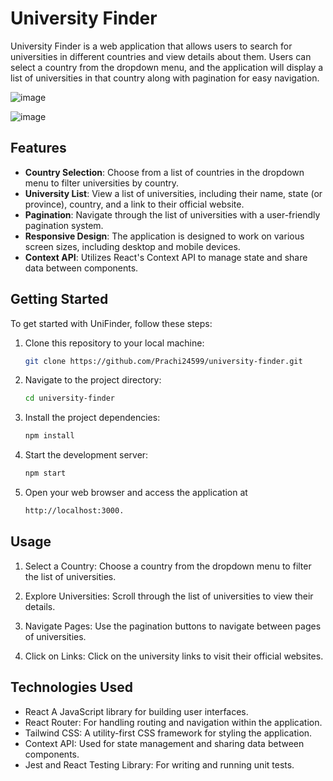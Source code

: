 # University Finder

University Finder is a web application that allows users to search for universities in different countries and view details about them. Users can select a country from the dropdown menu, and the application will display a list of universities in that country along with pagination for easy navigation.

![image](https://github.com/Prachi24599/university-finder/assets/54476598/c0ad853e-5d22-4fdb-9a01-2e1524c88740)


![image](https://github.com/Prachi24599/university-finder/assets/54476598/05469716-c3e6-43e5-adc8-c397878b1d5a)

## Features

- **Country Selection**: Choose from a list of countries in the dropdown menu to filter universities by country.
- **University List**: View a list of universities, including their name, state (or province), country, and a link to their official website.
- **Pagination**: Navigate through the list of universities with a user-friendly pagination system.
- **Responsive Design**: The application is designed to work on various screen sizes, including desktop and mobile devices.
- **Context API**: Utilizes React's Context API to manage state and share data between components.

## Getting Started

To get started with UniFinder, follow these steps:

1. Clone this repository to your local machine:

   ```bash
   git clone https://github.com/Prachi24599/university-finder.git

2. Navigate to the project directory:
     ```bash
    cd university-finder

3. Install the project dependencies:
    ```bash
    npm install
    
4. Start the development server:
    ```bash
    npm start
    
5. Open your web browser and access the application at
     ```bash
     http://localhost:3000.

## Usage

1. Select a Country: Choose a country from the dropdown menu to filter the list of universities.

2. Explore Universities: Scroll through the list of universities to view their details.

3. Navigate Pages: Use the pagination buttons to navigate between pages of universities.

4. Click on Links: Click on the university links to visit their official websites.


## Technologies Used

- React A JavaScript library for building user interfaces.
- React Router: For handling routing and navigation within the application.
- Tailwind CSS: A utility-first CSS framework for styling the application.
- Context API: Used for state management and sharing data between components.
- Jest and React Testing Library: For writing and running unit tests.

